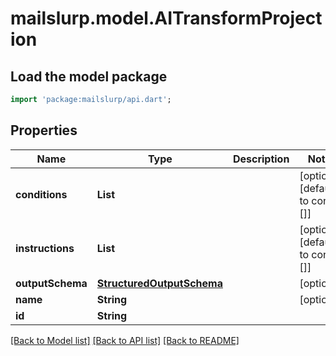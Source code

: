 # mailslurp.model.AITransformProjection

## Load the model package
```dart
import 'package:mailslurp/api.dart';
```

## Properties
Name | Type | Description | Notes
------------ | ------------- | ------------- | -------------
**conditions** | **List<String>** |  | [optional] [default to const []]
**instructions** | **List<String>** |  | [optional] [default to const []]
**outputSchema** | [**StructuredOutputSchema**](StructuredOutputSchema) |  | [optional] 
**name** | **String** |  | [optional] 
**id** | **String** |  | 

[[Back to Model list]](../README#documentation-for-models) [[Back to API list]](../README#documentation-for-api-endpoints) [[Back to README]](../README)


